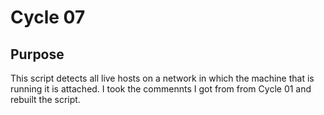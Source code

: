 
<h1>Cycle 07 </h1>
<h2>Purpose</h2>
This script detects all live hosts on a network in which the machine that is running it is attached. I took the commennts I got from from Cycle 01 and rebuilt the script.
